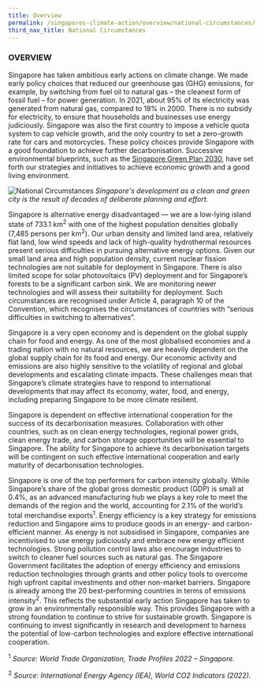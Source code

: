 ```yaml
---
title: Overview
permalink: /singapores-climate-action/overview/national-circumstances/
third_nav_title: National Circumstances
---
```

### OVERVIEW
Singapore has taken ambitious early actions on climate change. We made early policy choices that reduced our greenhouse gas (GHG) emissions, for example, by switching from fuel oil to natural gas – the cleanest form of fossil fuel – for power generation. In 2021, about 95% of its electricity was generated from natural gas, compared to 18% in 2000. There is no subsidy for electricity, to ensure that households and businesses use energy judiciously. Singapore was also the first country to impose a vehicle quota system to cap vehicle growth, and the only country to set a zero-growth rate for cars and motorcycles. These policy choices provide Singapore with a good foundation to achieve further decarbonisation. Successive environmental blueprints, such as the [Singapore Green Plan 2030](https://www.greenplan.gov.sg), have set forth our strategies and initiatives to achieve economic growth and a good living environment.

![National Circumstances](/images/national-circumstances.jpg "National Circumstances")
*Singapore's development as a clean and green city is the result of decades of deliberate planning and effort.*

Singapore is alternative energy disadvantaged — we are a low-lying island state of 733.1 km<sup>2</sup> with one of the highest population densities globally (7,485 persons per km<sup>2</sup>). Our urban density and limited land area, relatively flat land, low wind speeds and lack of high-quality hydrothermal resources present serious difficulties in pursuing alternative energy options. Given our small land area and high population density, current nuclear fission technologies are not suitable for deployment in Singapore. There is also limited scope for solar photovoltaics (PV) deployment and for Singapore’s forests to be a significant carbon sink. We are monitoring newer technologies and will assess their suitability for deployment. Such circumstances are recognised under Article 4, paragraph 10 of the Convention, which recognises the circumstances of countries with “serious difficulties in switching to alternatives”.

Singapore is a very open economy and is dependent on the global supply chain for food and energy. As one of the most globalised economies and a trading nation with no natural resources, we are heavily dependent on the global supply chain for its food and energy. Our economic activity and emissions are also highly sensitive to the volatility of regional and global developments and escalating climate impacts. These challenges mean that Singapore’s climate strategies have to respond to international developments that may affect its economy, water, food, and energy, including preparing Singapore to be more climate resilient.

Singapore is dependent on effective international cooperation for the success of its decarbonisation measures. Collaboration with other countries, such as on clean energy technologies, regional power grids, clean energy trade, and carbon storage opportunities will be essential to Singapore. The ability for Singapore to achieve its decarbonisation targets will be contingent on such effective international cooperation and early maturity of decarbonisation technologies.

Singapore is one of the top performers for carbon intensity globally. While Singapore’s share of the global gross domestic product (GDP) is small at 0.4%, as an advanced manufacturing hub we plays a key role to meet the demands of the region and the world, accounting for 2.1% of the world’s total merchandise exports<sup>1</sup>. Energy efficiency is a key strategy for emissions reduction and Singapore aims to produce goods in an energy- and carbon-efficient manner. As energy is not subsidised in Singapore, companies are incentivised to use energy judiciously and embrace new energy efficient technologies. Strong pollution control laws also encourage industries to switch to cleaner fuel sources such as natural gas. The Singapore Government facilitates the adoption of energy efficiency and emissions reduction technologies through grants and other policy tools to overcome high upfront capital investments and other non-market barriers. Singapore is already among the 20 best-performing countries in terms of emissions intensity<sup>2</sup>. This reflects the substantial early action Singapore has taken to grow in an environmentally responsible way. This provides Singapore with a strong foundation to continue to strive for sustainable growth. Singapore is continuing to invest significantly in research and development to harness the potential of low-carbon technologies and explore effective international cooperation.

<sup>1</sup> *Source: World Trade Organization, Trade Profiles 2022 – Singapore.*

<sup>2</sup> *Source: International Energy Agency (IEA), World CO2 Indicators (2022).*
